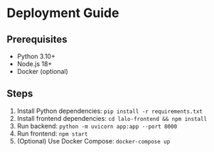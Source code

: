 # Deployment Guide

## Prerequisites
- Python 3.10+
- Node.js 18+
- Docker (optional)

## Steps
1. Install Python dependencies: `pip install -r requirements.txt`
2. Install frontend dependencies: `cd lalo-frontend && npm install`
3. Run backend: `python -m uvicorn app:app --port 8000`
4. Run frontend: `npm start`
5. (Optional) Use Docker Compose: `docker-compose up`
